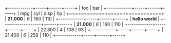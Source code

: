 +------------+-----+------+-----+
| foo              | bar        |
+------------+-----+------+-----+
| mpg        | cyl | disp | hp  |
+============+=====+======+=====+
| **21.000** | _6_ | 160  | 110 |
+------------+-----+------+-----+
| **hello world**               |
+------------+-----+------+-----+
| **21.000** | _6_ | 160  | 110 |
+------------+-----+------+-----+
| 22.800     | _4_ | 108  | 93  |
+------------+-----+------+-----+
| 21.400     | _6_ | 258  | 110 |
+------------+-----+------+-----+ 
